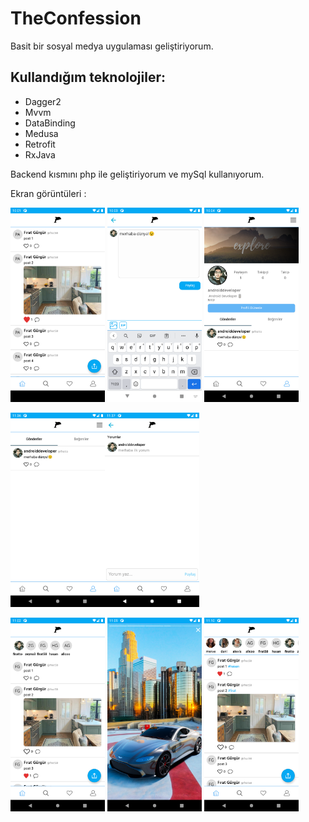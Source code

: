 # TheConfession

Basit bir sosyal medya uygulaması geliştiriyorum.

## Kullandığım teknolojiler:

- Dagger2
- Mvvm
- DataBinding
- Medusa
- Retrofit
- RxJava

Backend kısmını php ile geliştiriyorum ve mySql kullanıyorum.

Ekran görüntüleri :

<img src="https://github.com/FiratGURGUR/TheConfession/blob/master/screens/img1.png" width="30%">  <img src="https://github.com/FiratGURGUR/TheConfession/blob/master/screens/img2.png" width="30%">  <img src="https://github.com/FiratGURGUR/TheConfession/blob/master/screens/img3.png" width="30%">
 
 <img src="https://github.com/FiratGURGUR/TheConfession/blob/master/screens/img4.png" width="30%"><img src="https://github.com/FiratGURGUR/TheConfession/blob/master/screens/img5.png" width="30%">
 
 <img src="https://github.com/FiratGURGUR/TheConfession/blob/master/screens/img6.png" width="30%"> <img src="https://github.com/FiratGURGUR/TheConfession/blob/master/screens/img7.png" width="30%">  <img src="https://github.com/FiratGURGUR/TheConfession/blob/master/screens/im8.png" width="30%">
